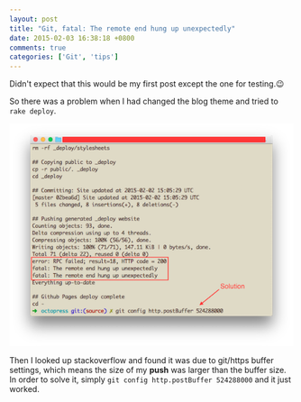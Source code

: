 ```yaml
---
layout: post
title: "Git, fatal: The remote end hung up unexpectedly"
date: 2015-02-03 16:38:18 +0800
comments: true
categories: ['Git', 'tips']
---
```

Didn't expect that this would be my first post except the one for testing.😉

So there was a problem when I had changed the blog theme and tried to `rake deploy`.
<!--more-->

![problem](/images/posts/2015-02-03-git.png)

Then I looked up stackoverflow and found it was due to git/https buffer settings, which means the size of my **push** was larger than the buffer size. In order to solve it, simply `git config http.postBuffer 524288000` and it just worked.